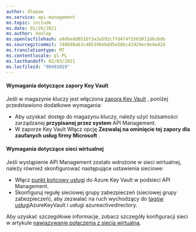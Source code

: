 ```yaml
---
author: dlepow
ms.service: api-management
ms.topic: include
ms.date: 01/26/2021
ms.author: danlep
ms.openlocfilehash: a9dbedd8516f3a3a592c7fd4f4f5563011d6c6db
ms.sourcegitcommit: 740698a63c485390ebdd5e58bc41929ec0e4ed2d
ms.translationtype: MT
ms.contentlocale: pl-PL
ms.lasthandoff: 02/03/2021
ms.locfileid: "99491019"
---
```

#### <a name="requirements-for-key-vault-firewall"></a>Wymagania dotyczące zapory Key Vault

Jeśli w magazynie kluczy jest włączona [zapora Key Vault](../articles/key-vault/general/network-security.md) , poniżej przedstawiono dodatkowe wymagania:

* Aby uzyskać dostęp do magazynu kluczy, należy użyć tożsamości zarządzanej **przypisanej przez system** API Management.
* W zaporze Key Vault Włącz opcję **Zezwalaj na ominięcie tej zapory dla zaufanych usług firmy Microsoft** .

#### <a name="virtual-network-requirements"></a>Wymagania dotyczące sieci wirtualnej

Jeśli wystąpienie API Management zostało wdrożone w sieci wirtualnej, należy również skonfigurować następujące ustawienia sieciowe:

* Włącz [punkt końcowy usługi](../articles/key-vault/general/overview-vnet-service-endpoints.md) do Azure Key Vault w podsieci API Management.
* Skonfiguruj regułę sieciowej grupy zabezpieczeń (sieciowej grupy zabezpieczeń), aby zezwalać na ruch wychodzący do [tagów usługi](../articles/virtual-network/service-tags-overview.md)AzureKeyVault i usługi azureactivedirectory. 

Aby uzyskać szczegółowe informacje, zobacz szczegóły konfiguracji sieci w artykule [nawiązywanie połączenia z siecią wirtualną](../articles/api-management/api-management-using-with-vnet.md#-common-network-configuration-issues).